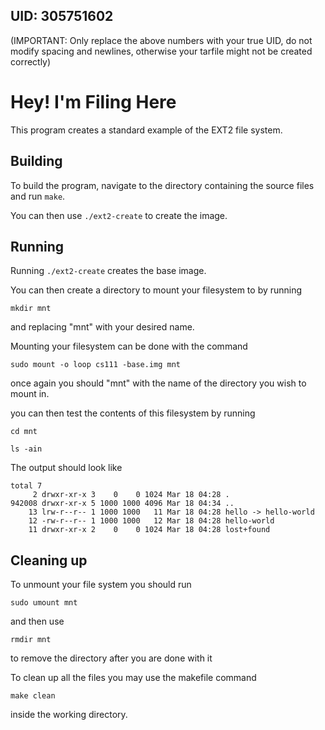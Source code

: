 ## UID: 305751602

(IMPORTANT: Only replace the above numbers with your true UID, do not modify spacing and newlines, otherwise your tarfile might not be created correctly)

# Hey! I'm Filing Here

This program creates a standard example of the EXT2 file system.

## Building

To build the program, navigate to the directory containing the source files and run 
`make`.

You can then use `./ext2-create` to create the image.

## Running

Running `./ext2-create` creates the base image.

You can then create a directory to mount your filesystem to by running

`mkdir mnt`

and replacing "mnt" with your desired name.

Mounting your filesystem can be done with the command

`sudo mount -o loop cs111 -base.img mnt`

once again you should "mnt" with the name of the directory you wish to mount in.

you can then test the contents of this filesystem by running

```
cd mnt

ls -ain
```

The output should look like

```
total 7
     2 drwxr-xr-x 3    0    0 1024 Mar 18 04:28 .
942008 drwxr-xr-x 5 1000 1000 4096 Mar 18 04:34 ..
    13 lrw-r--r-- 1 1000 1000   11 Mar 18 04:28 hello -> hello-world
    12 -rw-r--r-- 1 1000 1000   12 Mar 18 04:28 hello-world
    11 drwxr-xr-x 2    0    0 1024 Mar 18 04:28 lost+found
```
## Cleaning up

To unmount your file system you should run

`sudo umount mnt`

and then use

`rmdir mnt`

to remove the directory after you are done with it

To clean up all the files you may use the makefile command
```
make clean
```
inside the working directory.

